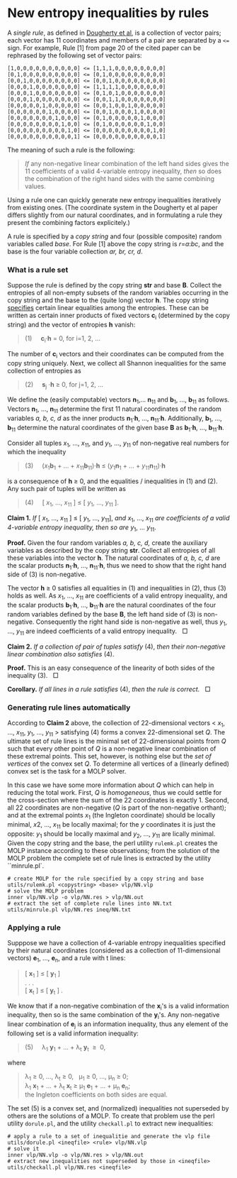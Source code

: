 New entropy inequalities by rules
=================================

A *single rule*, as defined in [Dougherty et al](http://arxiv.org/pdf/1104.3602v1),
is a collection of vector pairs; each vector has 11 coordinates and members
of a pair are separated by a `<=` sign. For example, Rule [1] from page 20
of the cited paper can be rephrased by the following set of vector pairs:

    [1,0,0,0,0,0,0,0,0,0,0] <= [1,1,1,0,0,0,0,0,0,0,0]
    [0,1,0,0,0,0,0,0,0,0,0] <= [0,1,0,0,0,0,0,0,0,0,0]
    [0,0,1,0,0,0,0,0,0,0,0] <= [0,0,1,0,0,0,0,0,0,0,0]
    [0,0,0,1,0,0,0,0,0,0,0] <= [1,1,1,1,0,0,0,0,0,0,0]
    [0,0,0,1,0,0,0,0,0,0,0] <= [0,1,0,1,0,0,0,0,0,0,0]
    [0,0,0,1,0,0,0,0,0,0,0] <= [0,0,1,1,0,0,0,0,0,0,0]
    [0,0,0,0,0,1,0,0,0,0,0] <= [0,0,1,0,0,1,0,0,0,0,0]
    [0,0,0,0,0,0,1,0,0,0,0] <= [0,0,1,0,0,0,1,0,0,0,0]
    [0,0,0,0,0,0,0,1,0,0,0] <= [0,1,0,0,0,0,0,1,0,0,0]
    [0,0,0,0,0,0,0,0,1,0,0] <= [0,1,0,0,0,0,0,0,1,0,0]
    [0,0,0,0,0,0,0,0,0,1,0] <= [0,0,0,0,0,0,0,0,0,1,0]
    [0,0,0,0,0,0,0,0,0,0,1] <= [0,0,0,0,0,0,0,0,0,0,1]

The meaning of such a rule is the following:

> *If* any non-negative linear combination of the left hand sides
> gives the 11 coefficients of a valid 4-variable entropy inequality, *then* so
> does the combination of the right hand sides with the same combining
> values.

Using a rule one can quickly generate new entropy inequalities iteratively
from existing ones.
(The coordinate system in the Dougherty et al paper differs slightly from
our natural coordinates, and in formulating a rule they present the
combining factors explicitely.)

A rule is specified by a *copy string* and four (possible composite) random
variables called *base*. For Rule [1] above the copy string is *r*=*a*:*bc*, and
the base is the four variable collection *ar, br, cr, d*.

### What is a rule set

Suppose the rule is defined by the copy string **str** and base **B**.
Collect the entropies of all non-empty subsets of the random variables
occurring in the copy string and the base to the (quite long) vector **h**.
The copy string [specifies](copy/DESCRIPTION.md) certain linear equalities
among the entropies. These can be written as certain inner products of fixed
vectors **c**<sub>i</sub> (determined by the copy string) and the vector of
entropies **h** vanish:

> (1) &nbsp; &nbsp;  **c**<sub>i</sub>&#183;**h** = 0, for i=1, 2, ...

The number of **c**<sub>i</sub> vectors and their coordinates can be computed
from the copy string uniquely. Next, we collect all Shannon inequalities for the same
collection of entropies as

> (2) &nbsp; &nbsp; **s**<sub>j</sub> &#183;**h** &ge; 0, for j=1, 2, ...

We define the (easily computable) vectors **n**<sub>1</sub>,... **n**<sub>11</sub>
and **b**<sub>1</sub>, ..., **b**<sub>11</sub> as follows. Vectors
**n**<sub>1</sub>, ..., **n**<sub>11</sub> determine the first
11 natural coordinates of the random variables *a, b, c, d* as the inner
products **n**<sub>1</sub>&#183;**h**, ..., **n**<sub>11</sub>&#183;**h**.
Additionally, **b**<sub>1</sub>, ..., **b**<sub>11</sub> determine the natural
coordinates of the given base **B** as **b**<sub>1</sub>&#183;**h**, ..., 
**b**<sub>11</sub>&#183;**h**.

Consider all tuples  *x*<sub>1</sub>, ..., *x*<sub>11</sub>, and *y*<sub>1</sub>,
..., *y*<sub>11</sub> of non-negative real numbers for which the inequality

> (3) &nbsp; &nbsp; (*x*<sub>1</sub>**b**<sub>1</sub> + ... +
>                *x*<sub>11</sub>**b**<sub>11</sub>)&#183;**h** &le;
>              (*y*<sub>1</sub>**n**<sub>1</sub> + ... +
>                *y*<sub>11</sub>**n**<sub>11</sub>)&#183;**h**

is a consequence of **h** &ge; 0, and the equalities / inequalities in (1) 
and (2). Any such pair of tuples will be written as

>  (4) &nbsp; &nbsp;  [ *x*<sub>1</sub>, ..., *x*<sub>11</sub> ] &le; [ *y*<sub>1</sub>, ...,
> *y*<sub>11</sub> ].


**Claim 1.** *If* [ *x*<sub>1</sub>, ..., *x*<sub>11</sub> ] &le; [
*y*<sub>1</sub>, ..., *y*<sub>11</sub>], *and*
*x*<sub>1</sub>, ..., *x*<sub>11</sub> *are coefficients of a valid 
4-variable entropy inequality, then so are* *y*<sub>1</sub>, ... *y*<sub>11</sub>.


**Proof.** 
Given the four random variables *a, b, c, d,* create the auxiliary
variables as described by the copy string **str**. Collect all entropies of
all these variables into the vector **h**. The natural coordinates of *a, b,
c, d* are the scalar products **n**<sub>1</sub>&#183;**h**, ...,
**n**<sub>11</sub>&#183;**h**, thus we need to show that the right hand side
of (3) is non-negative.

The vector **h** &ge; 0 satisfies all
equalities in (1) and inequalities in (2), thus (3) holds as well. As
*x*<sub>1</sub>, ..., *x*<sub>11</sub> are coefficients of a valid entropy
inequality, and the scalar products **b**<sub>1</sub>&#183;**h**, ...,
**b**<sub>11</sub>&#183;**h** are the natural coordinates of the four random
variables defined by the base **B**, the left hand side of (3) is
non-negative. Consequently the right hand side is non-negative as well, thus
*y*<sub>1</sub>, ..., *y*<sub>11</sub> are indeed coefficients of a valid
entropy inequality. &nbsp; &#x25a1;

**Claim 2.** *If a collection of pair of tuples satisfy* (4), *then their
non-negative linear combination also satisfies* (4).

**Proof.**
This is an easy consequence of the linearity of both sides of the inequality
(3). &nbsp; &#x25a1;

**Corollary.** *If all lines in a rule satisfies* (4), *then the rule is
correct.* &nbsp; &#x25a1;


### Generating rule lines automatically

According to **Claim 2** above, the collection of 22-dimensional vectors
&lt; *x*<sub>1</sub>, ..., *x*<sub>11</sub>, *y*<sub>1</sub>, ...,
*y*<sub>11</sub> &gt; satisfying (4) forms a convex 22-dimensional set *Q*. 
The ultimate set of rule lines is the minimal set of 22-dimensional points
from *Q* such that every other point of *Q* is a non-negative linear combination of
these extremal points.  This set, however, is nothing else but the *set of vertices*
of the convex set *Q*.  To determine all vertices of a (linearly defined) convex set
is the task for a MOLP solver.

In this case we have some more information about *Q* which can
help in reducing the total work. First, *Q* is *homogeneous*, thus we
could settle for the cross-section where the sum of the 22 coordinates is
exactly 1. Second, all 22 coordinates are non-negative (*Q* is part of the
non-negative orthant); and at the extremal points *x*<sub>1</sub> (the 
Ingleton coordinate) should be locally minimal,
*x*<aub>2</sub>, ..., *x*<sub>11</sub> be locally maximal; for the *y* 
coordinates it is just the opposite: *y*<sub>1</sub> should be locally
maximal and *y*<sub>2</sub>, ..., *y*<sub>11</sub> are lically minimal. 
Given the copy string and the base,
the perl utility `rulemk.pl` creates the MOLP instance according to these
observations; from the solution of the MOLP problem the complete set of 
rule lines is extracted by the utility ``minrule.pl`.

    # create MOLP for the rule specified by a copy string and base
    utils/rulemk.pl <copystring> <base> vlp/NN.vlp
    # solve the MOLP problem
    inner vlp/NN.vlp -o vlp/NN.res > vlp/NN.out
    # extract the set of complete rule lines into NN.txt
    utils/minrule.pl vlp/NN.res ineq/NN.txt


### Applying a rule

Supppose we have a collection of 4-variable entropy inequalities 
specified by their natural coordinates (considered as a collection 
of 11-dimensional vectors) **e**<sub>1</sub>, ..., **e**<sub>n</sub>, 
and a rule with t lines:

>    [ **x**<sub>1</sub> ] &le; [ **y**<sub>1</sub> ]<br>
>    . . . <br>
>    [ **x**<sub>t</sub> ] &le; [ **y**<sub>t</sub> ] .

We know that if a non-negative combination of the **x**<sub>i</sub>'s is
a valid information inequality, then so is the same combination of the
**y**<sub>i</sub>'s. Any non-negative linear combination of
**e**<sub>j</sub> is an information inequality, thus any element of 
the following set is a valid information inequality:

>  (5) &nbsp; &nbsp;  &lambda;<sub>1</sub> **y**<sub>1</sub> + ... + 
>  &lambda;<sub>t</sub> **y**<sub>t</sub> &nbsp;&ge;&nbsp; 0,

where

> &lambda;<sub>1</sub> &ge; 0, ..., &lambda;<sub>t</sub> &ge; 0, &nbsp;
> &mu;<sub>1</sub> &ge; 0, ..., &mu;<sub>n</sub> &ge; 0; <br>
> &lambda;<sub>1</sub> **x**<sub>1</sub> + ... + &lambda;<sub>t</sub>
> **x**<sub>t</sub> &ge; &mu;<sub>1</sub> **e**<sub>1</sub> + ... +
> &mu;<sub>n</sub> **e**<sub>n</sub>; <br>
> the Ingleton coefficients on both sides are equal.

The set (5) is a convex set, and (normalized) inequalities not superseded
by others are the solutions of a MOLP. To create that problem use the
perl utility `dorule.pl`, and the utility `checkall.pl` to extract new
inequalities:

    # apply a rule to a set of inequalitie and generate the vlp file
    utils/dorule.pl <ineqfile> <rule> vlp/NN.vlp
    # solve it
    inner vlp/NN.vlp -o vlp/NN.res > vlp/NN.out
    # extract new inequalities not superseded by those in <ineqfile>
    utils/checkall.pl vlp/NN.res <ineqfile>

